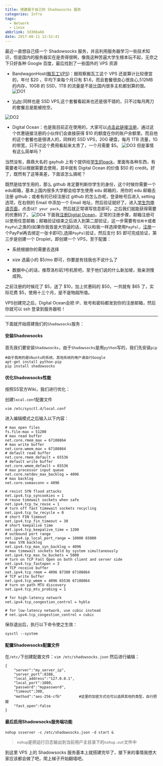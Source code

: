 ```yaml
---
title: 搭建属于自己的 Shadowsocks 服务
categories: Infra
tags:
  - Network
  - Linux
abbrlink: 3d308a66
date: 2017-08-11 12:52:41
---
```

最近一直想自己搭一个 Shadowsocks 服务，并且利用服务器学习一些技术知识，但是国内的服务器实在是贵得很啊，像我这种苦逼大学生根本玩不起，无奈之下只好各种 Google 百度，最后找到了一些国外的 VPS 资源

* BandwagonHost([搬瓦工VPS](http://banwagong.cn/fangan.html))：据观察搬瓦工这个 VPS 还是算计比较便宜的，年付 $20 ，平均下来每个月只有 $1.6，而且套餐很良心很良心,512MB 的内存，10GB 的 SSD，1TB 的流量是不是比国内很多主机都划算的很。
![DO1](https://skyhive-blog-1252738260.cos.ap-shanghai.myqcloud.com/pic%2FDO1.png)  
<!--more-->
* [Vultr](https://www.vultr.com/):同样也是 SSD VPS,这个套餐看起来也还是很不错的，只不过每月两刀的套餐总是能被抢空。

![DO2](https://skyhive-blog-1252738260.cos.ap-shanghai.myqcloud.com/pic%2FDO2.png)

* Digital Ocean：也是我目前正在使用的，大家可以[点击此链接注册](https://m.do.co/c/0b7931b5f2e8)，通过这个优惠链接注册的小伙伴们会直接获得 $10 的额度在你的账户余额里。而且他的这个套餐也是很诱人的，同样的 SSD VPS，20G 硬盘，每月 1TB 流量，1G 的带宽，只不过这个费用看起来太贵了，一个月需要 $5。
![DO3](https://skyhive-blog-1252738260.cos.ap-shanghai.myqcloud.com/pic%2FDO3.png)
  但是事情有这么简单吗？

当然没有，鼎鼎大名的 gayhub 上有个提供给[学生的pack](https://education.github.com)，里面有各种东西，有需要者可以根据需要去使用，其中就有 Digital Ocean 的价值 $50 的 credit。好了，既然有了这等美差，下面该怎么搞呢？

既然是给学生用的，那么 github 肯定要判断你学生的身份，这个时候你需要一个edu邮箱，基本上国内很多大学都会给学生使用 edu 邮箱的，用你的 edu 邮箱去注册 github；或者有的已经注册过 github 的怎么办呢，登录帐号后进入 setting 选项，在右侧的 Email 中添加一个 Email 地址，然后验证就好了。进入[学生包申请页面](https://education.github.com)，点击`GET your pack`，然后就正常填写信息即可，之后我们就能获得需要的优惠码了。
![DO4](https://skyhive-blog-1252738260.cos.ap-shanghai.myqcloud.com/pic%2FDO4.png)
下面我[注册Digital Ocean](https://m.do.co/c/0b7931b5f2e8)，正常的注册步骤，邮箱注册可以使用任意邮箱；邮箱验证结束之后进入到第二部验证，这一步需要有`信用卡`或者`PayPal`之类的(如果你我皆是大穷逼的话，可以和我一样选择使用`PayPal`，[注册](https://www.paypal.com)一个PayPal再去绑定一张卡即可),选择`PayPal`验证，然后支付 $5 即可完成验证，第三步是创建一个 Droplet，即创建一个 VPS，至于配置：
* 系统根据你的需要去选择

* size 选最小的 $5/mo 即可，你要是有钱我也不说什么了

* 数据中心的话，推荐洛杉矶1号机房吧，至于他们说的什么新加坡，我亲测慢成狗。

之前注册的时候花了 $5，送了 $10，加上优惠码的 $50，一共就有 $65 了，实际花费 $5，使用十三个月，是不是物超所值。

VPS创建完之后，Digital Ocean会把 IP、账号和密码都发到你的注册邮箱，然后你就可以 ssh 登录到服务器啦！

-----------------------------------------
下面就开始搭建我们的`Shadowsocks`服务：
#### 安装Shadowsocks
首先我们要安装`Shadowsocks`，由于`Shadowsocks`是用`python`写的，我们先安装`pip`
```
#由于我用的是Ubuntu的系统，其他系统的用户请自行Google
apt-get install python-pip
pip install shadowsocks
```
#### 优化Shadowsocks性能
按照SS官方Wiki，我们进行优化：

创建`local.conf`配置文件
```
vim /etc/sysctl.d/local.conf
```
进入编辑模式之后输入以下内容：
```
# max open files
fs.file-max = 51200
# max read buffer
net.core.rmem_max = 67108864
# max write buffer
net.core.wmem_max = 67108864
# default read buffer
net.core.rmem_default = 65536
# default write buffer
net.core.wmem_default = 65536
# max processor input queue
net.core.netdev_max_backlog = 4096
# max backlog
net.core.somaxconn = 4096

# resist SYN flood attacks
net.ipv4.tcp_syncookies = 1
# reuse timewait sockets when safe
net.ipv4.tcp_tw_reuse = 1
# turn off fast timewait sockets recycling
net.ipv4.tcp_tw_recycle = 0
# short FIN timeout
net.ipv4.tcp_fin_timeout = 30
# short keepalive time
net.ipv4.tcp_keepalive_time = 1200
# outbound port range
net.ipv4.ip_local_port_range = 10000 65000
# max SYN backlog
net.ipv4.tcp_max_syn_backlog = 4096
# max timewait sockets held by system simultaneously
net.ipv4.tcp_max_tw_buckets = 5000
# turn on TCP Fast Open on both client and server side
net.ipv4.tcp_fastopen = 3
# TCP receive buffer
net.ipv4.tcp_rmem = 4096 87380 67108864
# TCP write buffer
net.ipv4.tcp_wmem = 4096 65536 67108864
# turn on path MTU discovery
net.ipv4.tcp_mtu_probing = 1

# for high-latency network
net.ipv4.tcp_congestion_control = hybla

# for low-latency network, use cubic instead
# net.ipv4.tcp_congestion_control = cubic
```
保存退出后，执行以下命令使之生效：
```
sysctl --system
```

#### 配置Shadowsocks配置文件
在`/etc/`下创建配置文件：`vim /etc/shadowsocks.json`
然后进行编辑：
```
{
    "server":"my_server_ip",
    "server_port":8388,
    "local_address":"127.0.0.1",
    "local_port":1080,
    "password":"mypassword",
    "timeout":300,
    "method":"aes-256-cfb"        #这里的加密方式也可以选择其他的类型，自行把握
    "fast_open":false
}
```
#### 最后启用Shadowsocks服务端功能
```
nohup ssserver -c /etc/shadowsocks.json -d start &
```
>`nohup`是把运行日志输出到当前用户主目录下的`nohup.out`文件中

到这里 VPS 上的 Shadowsocks 服务基本上就搭建完毕了，接下来的事情我想大家应该都会做了吧，爬上梯子开始翻墙吧。

